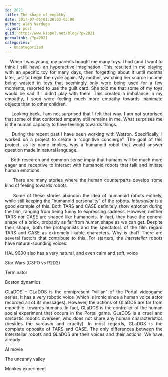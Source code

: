 ```yaml
---
id: 2021
title: The shape of empathy
date: 2017-07-05T01:28:03-05:00
author: Alan Verdugo
layout: post
guid: http://www.kippel.net/blog/?p=2021
permalink: /?p=2021
categories:
  - Uncategorized
---
```

<p style="text-align: justify;">
      When I was young, my parents bought me many toys. I had (and I want to think I still have) an hyperactive imagination. This resulted in me playing with an specific toy for many days, then forgetting about it until months later, just to begin the cycle again. My mother, watching her scarce income being wasted in toys that seemingly only were being used for a few moments, resorted to use the guilt card. She told me that some of my toys would be sad if I didn&#8217;t play with them. This created a imbalance in my empathy, I soon were feeling much more empathy towards inanimate objects than to other children.
</p>

<p style="text-align: justify;">
      Looking back, I am not surprised that I felt that way. I am not surprised that some of that contorted empathy still remains in me. What surprises me is the human capacity to have feelings towards things.
</p>

<p style="text-align: justify;">
      During the recent past I have been working with Watson. Specifically, I worked on a project to create a &#8220;cognitive concierge&#8221;. The goal of this project, as its name implies, was a humanoid robot that would answer question made in natural language.
</p>

<p style="text-align: justify;">
      Both research and common sense imply that humans will be much more eager and receptive to interact with humanoid robots that talk and imitate human emotions.
</p>

<p style="text-align: justify;">
      There are many stories where the human counterparts develop some kind of feeling towards robots.
</p>

<p style="text-align: justify;">
      Some of these stories abandon the idea of humanoid robots entirely, while still keeping the &#8220;humanoid personality&#8221; of the robots. <em>Interstellar</em> is a good example of this. Both TARS and CASE definitely <em>show</em> emotion during the film, ranging from being funny to expressing sadness. However, neither TARS nor CASE are shaped like humanoids. In fact, they have the general shape of a brick, probably as far from human shape as we can get. Despite their shape, both the protagonists and the spectators of the film regard TARS and CASE as extremely likable characters. Why is that? There are several factors that contribute to this. For starters, the <em>Interstellar</em> robots have natural-sounding voices.
</p>

HAL 9000 also has a very natural, and even calm and soft, voice

Star Wars (C3PO vs R2D2)

Terminator

Boston dynamics

<p style="text-align: justify;">
  GLaDOS &#8211; GLaDOS is the omnipresent &#8220;villian&#8221; of the Portal videogame series. It has a very robotic voice (which is ironic since a human voice actor recorded all of its messages). However, the actions of GLaDOS are far from empathic  towards humans. In fact, GLaDOS is the controller of the human social experiment that occurs in the Portal game. GLaDOS is a cruel and sarcastic robotic overseer, who does not share any human characteristics (besides the sarcasm and cruelty). In most regards, GLaDOS is the complete opposite of TARS and CASE. The only differences between the Interstellar robots and GLaDOS are their voices and their actions. We have already
</p>

AI movie

The uncanny valley

Monkey experiment

&nbsp;
